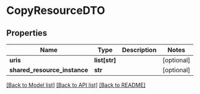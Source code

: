 # CopyResourceDTO

## Properties
Name | Type | Description | Notes
------------ | ------------- | ------------- | -------------
**uris** | **list[str]** |  | [optional] 
**shared_resource_instance** | **str** |  | [optional] 

[[Back to Model list]](../README.md#documentation-for-models) [[Back to API list]](../README.md#documentation-for-api-endpoints) [[Back to README]](../README.md)

